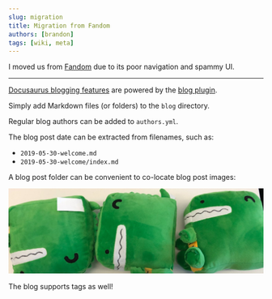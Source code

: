 ```yaml
---
slug: migration
title: Migration from Fandom
authors: [brandon]
tags: [wiki, meta]
---
```


I moved us from [Fandom](https://lemurian-adventure-guild.fandom.com/wiki/Lemurian_Adventure_Guild_Wiki) due to its poor navigation and spammy UI.

---

[Docusaurus blogging features](https://docusaurus.io/docs/blog) are powered by the [blog plugin](https://docusaurus.io/docs/api/plugins/@docusaurus/plugin-content-blog).

Simply add Markdown files (or folders) to the `blog` directory.

Regular blog authors can be added to `authors.yml`.

The blog post date can be extracted from filenames, such as:

- `2019-05-30-welcome.md`
- `2019-05-30-welcome/index.md`

A blog post folder can be convenient to co-locate blog post images:

![Docusaurus Plushie](./docusaurus-plushie-banner.jpeg)

The blog supports tags as well!

